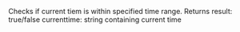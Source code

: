 Checks if current tiem is within specified time range. 
Returns 
result: true/false
currenttime: string containing current time
